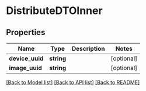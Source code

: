 # DistributeDTOInner

## Properties
Name | Type | Description | Notes
------------ | ------------- | ------------- | -------------
**device_uuid** | **string** |  | [optional] 
**image_uuid** | **string** |  | [optional] 

[[Back to Model list]](../README.md#documentation-for-models) [[Back to API list]](../README.md#documentation-for-api-endpoints) [[Back to README]](../README.md)


